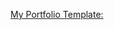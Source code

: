 [My Portfolio Template:](https://preview.themeforest.net/item/zugan-minimal-portfolio-wordpress-theme/full_screen_preview/23163901?_ga=2.221193887.664878234.1627460867-39875840.1608476599)